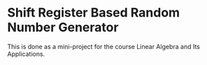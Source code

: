 # Shift Register Based Random Number Generator

This is done as a mini-project for the course Linear Algebra and Its Applications.
